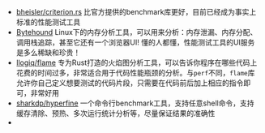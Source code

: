 
- [bheisler/criterion.rs](https://github.com/bheisler/criterion.rs) 比官方提供的benchmark库更好，目前已经成为事实上标准的性能测试工具
- [Bytehound](https://github.com/koute/bytehound) Linux下的内存分析工具，可以用来分析：内存泄漏、内存分配、调用栈追踪，甚至它还有一个浏览器UI! 懂的人都懂，性能测试工具的UI服务是多么稀缺和珍贵！
- [llogiq/flame](https://github.com/llogiq/flame) 专为Rust打造的火焰图分析工具，可以告诉你程序在哪些代码上花费的时间过多，非常适合用于代码性能瓶颈的分析。与`perf`不同，`flame`库允许你自己定义想要测试的代码片段，只需要在代码前后加上相应的指令即可，非常好用
- [sharkdp/hyperfine](https://github.com/sharkdp/hyperfine) 一个命令行benchmark工具，支持任意shell命令，支持缓存清除、预热、多次运行统计分析等，尽量保证结果的准确性
- 